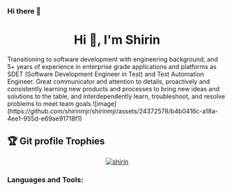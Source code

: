 ### Hi there 👋

<!--
**shirinmjr/shirinmjr** is a ✨ _special_ ✨ repository because its `README.md` (this file) appears on your GitHub profile.

Here are some ideas to get you started:

- 🔭 I’m currently working on ...
- 🌱 I’m currently learning ...
- 👯 I’m looking to collaborate on ...
- 🤔 I’m looking for help with ...
- 💬 Ask me about ...
- 📫 How to reach me: ...
- 😄 Pronouns: ...
- ⚡ Fun fact: ...
-->

<h1 align="center">Hi 👋, I'm Shirin</h1>
<p >Transitioning to software development with engineering background, and 5+ years of experience in enterprise grade applications and platforms as SDET (Software Development Engineer in Test) and Test Automation Engineer. Great communicator and attention to details, proactively and consistently learning new products and processes to bring new ideas and solutions to the table, and interdependently learn, troubleshoot, and resolve problems to meet team goals.![image](https://github.com/shirinmjr/shirinmjr/assets/24372578/b4b0416c-a18a-4ee1-955d-e69ae91718f1)</p>

## :trophy: Git profile Trophies

<p align="center"> <a href="https://github.com/ryo-ma/github-profile-trophy"><img src="https://github-profile-trophy.vercel.app/?username=Zoneam&layout=compact&theme=algolia" alt="shirin" /></a> </p>
	
<h3 align="left">Languages and Tools:</h3>
